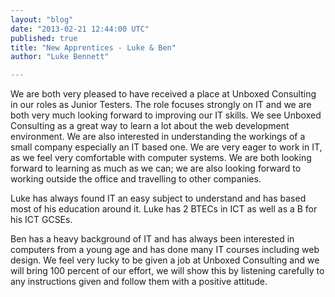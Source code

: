 ```yaml
---
layout: "blog"
date: "2013-02-21 12:44:00 UTC"
published: true
title: "New Apprentices - Luke & Ben"
author: "Luke Bennett"

---
```


We are both very pleased to have received a place at Unboxed Consulting in our roles as Junior Testers. The role focuses strongly on IT and we are both very much looking forward to improving our IT skills. We see Unboxed Consulting as a great way to learn a lot about the web development environment. We are also interested in understanding the workings of a small company especially an IT based one. We are very eager to work in IT, as we feel very comfortable with computer systems. We are both looking forward to learning as much as we can; we are also looking forward to working outside the office and travelling to other companies. 

Luke has always found IT an easy subject to understand and has based most of his education around it. Luke has 2 BTECs in ICT as well as a B for his ICT GCSEs. 

Ben has a heavy background of IT and has always been interested in computers from a young age and has done many IT courses including web design. We feel very lucky to be given a job at Unboxed Consulting and we will bring 100 percent of our effort, we will show this by listening carefully to any instructions given and follow them with a positive attitude.
